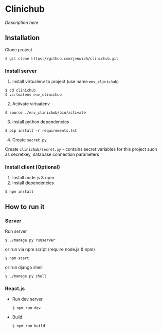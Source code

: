 # Clinichub

*Description here*

## Installation

Clone project

```
$ git clone https://github.com/jenwich/clinichub.git
```

### Install server

1. Install virtualenv to project (use name `env_clinichub`)

  ```
  $ cd clinichub
  $ virtualenv env_clinichub
  ```

2. Activate virtualenv

  ```
  $ source ./env_clinichub/bin/activate
  ```

3. Install python dependencies

  ```
  $ pip install -r requirements.txt
  ```
4. Create `secret.py`

  Create `clinichub/secret.py` - contains secret variables for this project such as secretkey, database connection parameters

### Install client (Optional)

1. Install node.js & npm
2. Install dependencies

  ```
  $ npm install
  ```

## How to run it

### Server

Run server

```
$ ./manage.py runserver
```
or run via npm script (require node.js & npm)
```
$ npm start
```
or run django shell
```
$ ./manage.py shell
```

### React.js

* Run dev server

  ```
  $ npm run dev
  ```

* Build

  ```
  $ npm run build
  ```
